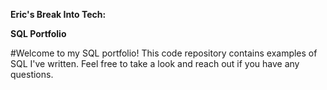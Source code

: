**Eric's Break Into Tech:**

**SQL Portfolio**

#Welcome to my SQL portfolio! This code repository contains examples of SQL I've written. Feel free to take a look and reach out if you have any questions.
